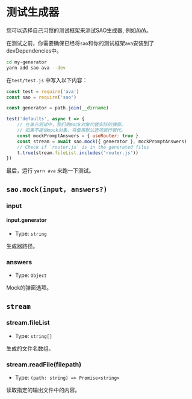 # 测试生成器

您可以选择自己习惯的测试框架来测试SAO生成器, 例如[AVA](https://ava.li)。

在测试之前，你需要确保已经将`sao`和你的测试框架`ava`安装到了devDependencies中。

```bash
cd my-generator
yarn add sao ava --dev
```

在`test/test.js` 中写入以下内容：

```js
const test = require('ava')
const sao = require('sao')

const generator = path.join(__dirname)

test('defaults', async t => {
	// 在单元测试中，我们用mock对象代替实际的弹窗。
	// 如果不提供mock对象，将使用默认选项进行替代。
	const mockPromptAnswers = { useRouter: true }
	const stream = await sao.mock({ generator }, mockPromptAnswers)
	// Check if `router.js` is in the generated files
	t.true(stream.fileList.includes('router.js'))
})
```

最后，运行 `yarn ava` 来跑一下测试。

## `sao.mock(input, answers?)`

### input

#### input.generator

- Type: `string`

生成器路径。

### answers

- Type: `Object`

Mock的弹窗选项。

## `stream`

### stream.fileList

- Type: `string[]`

生成的文件名数组。

### stream.readFile(filepath)

- Type: `(path: string) => Promise<string>`

读取指定的输出文件中的内容。
